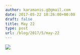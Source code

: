 ```yaml
---
author: karamanis.g@gmail.com
date: 2017-05-22 18:26:00+00:00
draft: false
title: May 22
type: post
url: /blog/2017/5/may-22
---
```


![](https://images.squarespace-cdn.com/content/v1/4f3f61bae4b063b909445965/1495466871745-ANG0ZTK0LJZ83R2QYC5Q/ke17ZwdGBToddI8pDm48kJUlZr2Ql5GtSKWrQpjur5t7gQa3H78H3Y0txjaiv_0fDoOvxcdMmMKkDsyUqMSsMWxHk725yiiHCCLfrh8O1z5QPOohDIaIeljMHgDF5CVlOqpeNLcJ80NK65_fV7S1UfNdxJhjhuaNor070w_QAc94zjGLGXCa1tSmDVMXf8RUVhMJRmnnhuU1v2M8fLFyJw/image-asset.jpeg?format=original)


